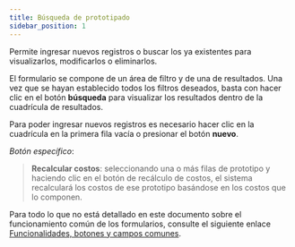 ```yaml
---
title: Búsqueda de prototipado 
sidebar_position: 1
---
```


Permite ingresar nuevos registros o buscar los ya existentes para visualizarlos, modificarlos o eliminarlos.

El formulario se compone de un área de filtro y de una de resultados. Una vez que se hayan establecido todos los filtros deseados, basta con hacer clic en el botón **búsqueda** para visualizar los resultados dentro de la cuadrícula de resultados.

Para poder ingresar nuevos registros es necesario hacer clic en la cuadrícula en la primera fila vacía o presionar el botón **nuevo**.

*Botón específico*:

> **Recalcular costos**: seleccionando una o más filas de prototipo y haciendo clic en el botón de recálculo de costos, el sistema recalculará los costos de ese prototipo basándose en los costos que lo componen.

Para todo lo que no está detallado en este documento sobre el funcionamiento común de los formularios, consulte el siguiente enlace [Funcionalidades, botones y campos comunes](/docs/guide/common).